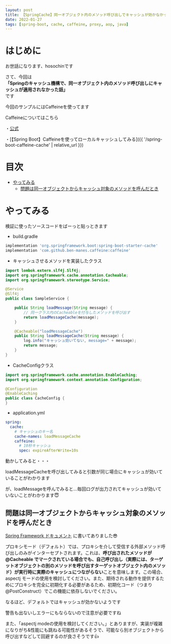 ```yaml
---
layout: post
title: 【SpringCache】同一オブジェクト内のメソッド呼び出しでキャッシュが効かなかった話
date: 2022-01-27
tags: [spring-boot, cache, caffeine, proxy, aop, java]
---
```


# はじめに

お世話になります、hosochinです

さて、今回は  
**「Springのキャッシュ機構で、同一オブジェクト内のメソッド呼び出しにキャッシュが適用されなかった話」**  
です

今回のサンプルにはCaffeineを使ってます

Caffeineについてはこちら

・[公式](https://github.com/ben-manes/caffeine)

・[【Spring Boot】Caffeineを使ってローカルキャッシュしてみる]({{ '/spring-boot-caffeine-cache' | relative_url }})

# 目次

- [やってみる](#やってみる)
  - [問題は同一オブジェクトからキャッシュ対象のメソッドを呼んだとき](#問題は同一オブジェクトからキャッシュ対象のメソッドを呼んだとき)

# やってみる

検証に使ったソースコードをばーっと貼っときます

* build.gradle

```gradle
implementation 'org.springframework.boot:spring-boot-starter-cache'
implementation 'com.github.ben-manes.caffeine:caffeine'
```

* キャッシュさせるメソッドを実装したクラス

```java
import lombok.extern.slf4j.Slf4j;
import org.springframework.cache.annotation.Cacheable;
import org.springframework.stereotype.Service;

@Service
@Slf4j
public class SampleService {

    public String loadMessage(String message) {
        // 同一クラス内のCacheableを付与したメソッドを呼び出す
        return loadMessageCache(message);
    }

    @Cacheable("loadMessageCache")
    public String loadMessageCache(String message) {
        log.info("キャッシュ効いてない, message=" + message);
        return message;
    }
}
```

* CacheConfigクラス

```java
import org.springframework.cache.annotation.EnableCaching;
import org.springframework.context.annotation.Configuration;

@Configuration
@EnableCaching
public class CacheConfig {
}
```

* application.yml

```yaml
spring:
  cache:
    # キャッシュのキー名
    cache-names: loadMessageCache
    caffeine:
      # 10秒キャッシュ
      spec: expireAfterWrite=10s
```

動かしてみると・・・

loadMessageCacheを呼び出してみると引数が同じ場合にキャッシュが効いていることがわかります

が、loadMessageを呼んでみると…毎回ログが出力されてキャッシュが効いていないことがわかります😇

## 問題は同一オブジェクトからキャッシュ対象のメソッドを呼んだとき

[Spring Framework ドキュメント](https://spring.pleiades.io/spring-framework/docs/current/reference/html/integration.html#cache-annotation-enable) に書いてありました😎

プロキシモード（デフォルト）では、プロキシを介して受信する外部メソッド呼び出しのみがインターセプトされます。これは、**呼び出されたメソッドが @Cacheable でマークされている場合でも、自己呼び出し（実際には、ターゲットオブジェクトの別のメソッドを呼び出すターゲットオブジェクト内のメソッド）が実行時に実際のキャッシュにつながらない**ことを意味します。この場合、aspectj モードの使用を検討してください。また、期待される動作を提供するためにプロキシを完全に初期化する必要があるため、初期化コード（つまり @PostConstruct）でこの機能に依存しないでください。

なるほど、デフォルトではキャッシュが効かないようです

警告も出ないしエラーにもならないので注意が必要ですね

また、「aspectj modeの使用を検討してください。」とありますが、実装が複雑になりがち&性能にも跳ねる可能性があるそうで、可能なら別オブジェクトから呼び出すなどして回避するのが良さそうです👍